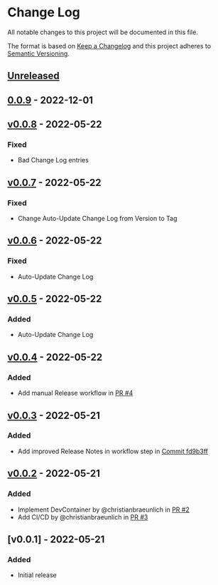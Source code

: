 # Change Log

All notable changes to this project will be documented in this file.

The format is based on [Keep a Changelog](http://keepachangelog.com/) and this project adheres to [Semantic Versioning](http://semver.org/).

## [Unreleased]

## [0.0.9] - 2022-12-01

## [v0.0.8] - 2022-05-22

### Fixed

-   Bad Change Log entries

## [v0.0.7] - 2022-05-22

### Fixed

-   Change Auto-Update Change Log from Version to Tag

## [v0.0.6] - 2022-05-22

### Fixed

-   Auto-Update Change Log

## [v0.0.5] - 2022-05-22

### Added

-   Auto-Update Change Log

## [v0.0.4] - 2022-05-22

### Added

-   Add manual Release workflow in [PR #4](https://github.com/christianbraeunlich/chewbacca/pull/4)

## [v0.0.3] - 2022-05-21

### Added

-   Add improved Release Notes in workflow step in [Commit fd9b3ff](https://github.com/christianbraeunlich/chewbacca/commit/fd9b3ff9ebb8cf846f092a46244ec4b51191e853)

## [v0.0.2] - 2022-05-21

### Added

-   Implement DevContainer by @christianbraeunlich in [PR #2](https://github.com/christianbraeunlich/chewbacca/pull/2)
-   Add CI/CD by @christianbraeunlich in [PR #3](https://github.com/christianbraeunlich/chewbacca/pull/3)

## [v0.0.1] - 2022-05-21

### Added

-   Initial release

[Unreleased]: https://github.com/christianbraeunlich/chewbacca/compare/0.0.9...HEAD

[0.0.9]: https://github.com/christianbraeunlich/chewbacca/compare/v0.0.8...0.0.9

[v0.0.8]: https://github.com/christianbraeunlich/chewbacca/compare/v0.0.7...v0.0.8

[v0.0.7]: https://github.com/christianbraeunlich/chewbacca/compare/v0.0.6...v0.0.7

[v0.0.6]: https://github.com/christianbraeunlich/chewbacca/compare/v0.0.5...v0.0.6

[v0.0.5]: https://github.com/christianbraeunlich/chewbacca/compare/v0.0.4...v0.0.5

[v0.0.4]: https://github.com/christianbraeunlich/chewbacca/compare/v0.0.3...v0.0.4

[v0.0.3]: https://github.com/christianbraeunlich/chewbacca/compare/v0.0.2...v0.0.3

[v0.0.2]: https://github.com/christianbraeunlich/chewbacca/compare/v0.0.1...v0.0.2
